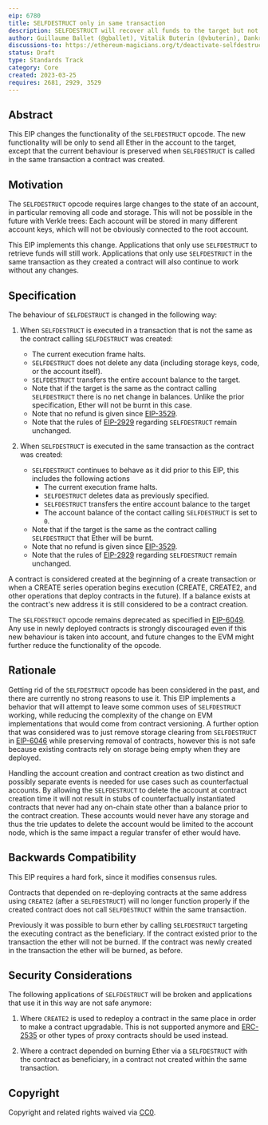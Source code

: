```yaml
---
eip: 6780
title: SELFDESTRUCT only in same transaction
description: SELFDESTRUCT will recover all funds to the target but not delete the account, except when called in the same transaction as creation
author: Guillaume Ballet (@gballet), Vitalik Buterin (@vbuterin), Dankrad Feist (@dankrad)
discussions-to: https://ethereum-magicians.org/t/deactivate-selfdestruct-except-where-it-occurs-in-the-same-transaction-in-which-a-contract-was-created/13539
status: Draft
type: Standards Track
category: Core
created: 2023-03-25
requires: 2681, 2929, 3529
---
```


## Abstract

This EIP changes the functionality of the `SELFDESTRUCT` opcode. The new functionality will be only to send all Ether in the account to the target, except that the current behaviour is preserved when `SELFDESTRUCT` is called in the same transaction a contract was created.

## Motivation

The `SELFDESTRUCT` opcode requires large changes to the state of an account, in particular removing all code and storage. This will not be possible in the future with Verkle trees: Each account will be stored in many different account keys, which will not be obviously connected to the root account.

This EIP implements this change. Applications that only use `SELFDESTRUCT` to retrieve funds will still work. Applications that only use `SELFDESTRUCT` in the same transaction as they created a contract will also continue to work without any changes.

## Specification

The behaviour of `SELFDESTRUCT` is changed in the following way:

1. When `SELFDESTRUCT` is executed in a transaction that is not the same as the contract calling `SELFDESTRUCT` was created:

   - The current execution frame halts.
   - `SELFDESTRUCT` does not delete any data (including storage keys, code, or the account itself).
   - `SELFDESTRUCT` transfers the entire account balance to the target.
   - Note that if the target is the same as the contract calling `SELFDESTRUCT` there is no net change in balances.  Unlike the prior specification, Ether will not be burnt in this case.
   - Note that no refund is given since [EIP-3529](./eip-3529.md).
   - Note that the rules of [EIP-2929](./eip-2929.md) regarding `SELFDESTRUCT` remain unchanged.
  
2. When `SELFDESTRUCT` is executed in the same transaction as the contract was created: 

   - `SELFDESTRUCT` continues to behave as it did prior to this EIP, this includes the following actions
     - The current execution frame halts.
     - `SELFDESTRUCT` deletes data as previously specified.
     - `SELFDESTRUCT` transfers the entire account balance to the target
     - The account balance of the contact calling `SELFDESTRUCT` is set to `0`.
   - Note that if the target is the same as the contract calling `SELFDESTRUCT` that Ether will be burnt.
   - Note that no refund is given since [EIP-3529](./eip-3529.md).
   - Note that the rules of [EIP-2929](./eip-2929.md) regarding `SELFDESTRUCT` remain unchanged.

A contract is considered created at the beginning of a create transaction or when a CREATE series operation begins execution (CREATE, CREATE2, and other operations that deploy contracts in the future).  If a balance exists at the contract's new address it is still considered to be a contract creation. 

The `SELFDESTRUCT` opcode remains deprecated as specified in [EIP-6049](./eip-6049.md). Any use in newly deployed contracts is strongly discouraged even if this new behaviour is taken into account, and future changes to the EVM might further reduce the functionality of the opcode.

## Rationale

Getting rid of the `SELFDESTRUCT` opcode has been considered in the past, and there are currently no strong reasons to use it. This EIP implements a behavior that will attempt to leave some common uses of `SELFDESTRUCT` working, while reducing the complexity of the change on EVM implementations that would come from contract versioning. A further option that was considered was to just remove storage clearing from `SELFDESTRUCT` in [EIP-6046](./eip-6046.md) while preserving removal of contracts, however this is not safe because existing contracts rely on storage being empty when they are deployed.

Handling the account creation and contract creation as two distinct and possibly separate events is needed for use cases such as counterfactual accounts.  By allowing the `SELFDESTRUCT` to delete the account at contract creation time it will not result in stubs of counterfactually instantiated contracts that never had any on-chain state other than a balance prior to the contract creation. These accounts would never have any storage and thus the trie updates to delete the account would be limited to the account node, which is the same impact a regular transfer of ether would have.

## Backwards Compatibility

This EIP requires a hard fork, since it modifies consensus rules.

Contracts that depended on re-deploying contracts at the same address using `CREATE2` (after a `SELFDESTRUCT`) will no longer function properly if the created contract does not call `SELFDESTRUCT` within the same transaction.

Previously it was possible to burn ether by calling `SELFDESTRUCT` targeting the executing contract as the beneficiary.  If the contract existed prior to the transaction the ether will not be burned.  If the contract was newly created in the transaction the ether will be burned, as before.

## Security Considerations

The following applications of `SELFDESTRUCT` will be broken and applications that use it in this way are not safe anymore:

1. Where `CREATE2` is used to redeploy a contract in the same place in order to make a contract upgradable. This is not supported anymore and [ERC-2535](./eip-2535.md) or other types of proxy contracts should be used instead.

2. Where a contract depended on burning Ether via a `SELFDESTRUCT` with the contract as beneficiary, in a contract not created within the same transaction.

## Copyright

Copyright and related rights waived via [CC0](../LICENSE.md).
